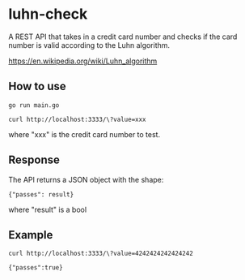 # luhn-check

A REST API that takes in a credit card number and checks if the card number is valid according to the Luhn algorithm.

https://en.wikipedia.org/wiki/Luhn_algorithm

## How to use

```
go run main.go
```
```
curl http://localhost:3333/\?value=xxx
```
where "xxx" is the credit card number to test.

## Response

The API returns a JSON object with the shape:
```
{"passes": result}
```
where "result" is a bool

## Example

```
curl http://localhost:3333/\?value=4242424242424242
```
```
{"passes":true}
```
